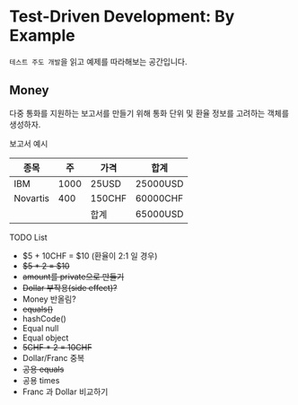 # Test-Driven Development: By Example

`테스트 주도 개발`을 읽고 예제를 따라해보는 공간입니다.

## Money

다중 통화를 지원하는 보고서를 만들기 위해 통화 단위 및 환율 정보를 고려하는 객체를 생성하자.

보고서 예시

| 종목 | 주 | 가격 | 합계 |
|--|--|--|--|
| IBM | 1000 | 25USD | 25000USD |
| Novartis | 400 | 150CHF | 60000CHF |
|  |  | 합계 | 65000USD |

TODO List
- $5 + 10CHF = $10 (환율이 2:1 일 경우)
- ~~$5 * 2 = $10~~
- ~~amount를 private으로 만들기~~
- ~~Dollar 부작용(side effect)?~~
- Money 반올림?
- ~~equals()~~
- hashCode()
- Equal null
- Equal object
- ~~5CHF * 2 = 10CHF~~
- Dollar/Franc 중복
- ~~공용 equals~~
- 공용 times
- Franc 과 Dollar 비교하기